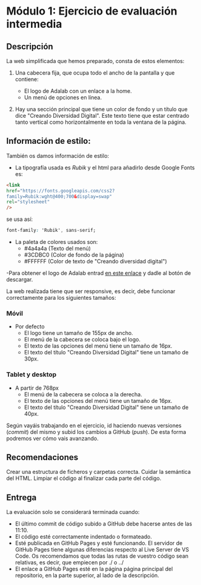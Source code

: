 # Módulo 1: Ejercicio de evaluación intermedia

## Descripción

La web simplificada que hemos preparado, consta de estos elementos:

1. Una cabecera fija, que ocupa todo el ancho de la pantalla y que contiene:

   - El logo de Adalab con un enlace a la home.
   - Un menú de opciones en línea.

2. Hay una sección principal que tiene un color de fondo y un título que dice "Creando Diversidad
   Digital". Este texto tiene que estar centrado tanto vertical como horizontalmente en toda la ventana
   de la página.

## Información de estilo:

También os damos información de estilo:

- La tipografía usada es _Rubik_ y el html para añadirlo desde Google Fonts es:

```HTML <link rel="preconnect" href="https://fonts.gstatic.com" />
<link
href="https://fonts.googleapis.com/css2?
family=Rubik:wght@400;700&display=swap"
rel="stylesheet"
/>
```

se usa así:

```CSS
font-family: 'Rubik', sans-serif;
```

- La paleta de colores usados son:
  - #4a4a4a (Texto del menú)
  - #3CDBC0 (Color de fondo de la página)
  - #FFFFFF (Color de texto de "Creando diversidad digital")

-Para obtener el logo de Adalab entrad [en este enlace](https://github.com/Adalab/resources/blob/master/images/adalab-logo-155x61.png) y dadle al botón de descargar.

La web realizada tiene que ser responsive, es decir, debe funcionar correctamente para los siguientes
tamaños:

### **Móvil**

- Por defecto
  - El logo tiene un tamaño de 155px de ancho.
  - El menú de la cabecera se coloca bajo el logo.
  - El texto de las opciones del menú tiene un tamaño de 16px.
  - El texto del título "Creando Diversidad Digital" tiene un tamaño de 30px.

### **Tablet y desktop**

- A partir de 768px
  - El menú de la cabecera se coloca a la derecha.
  - El texto de las opciones del menú tiene un tamaño de 16px.
  - El texto del título "Creando Diversidad Digital" tiene un tamaño de 40px.

Según vayáis trabajando en el ejercicio, id haciendo nuevas versiones (_commit_) del mismo y subid los
cambios a GitHub (_push_). De esta forma podremos ver cómo vais avanzando.

## Recomendaciones

Crear una estructura de ficheros y carpetas correcta.
Cuidar la semántica del HTML.
Limpiar el código al finalizar cada parte del código.

## Entrega

La evaluación solo se considerará terminada cuando:

- El último commit de código subido a GitHub debe hacerse antes de las 11:10.
- El código esté correctamente indentado o formateado.
- Esté publicada en GitHub Pages y esté funcionando. El servidor de GitHub Pages tiene algunas
  diferencias respecto al Live Server de VS Code. Os recomendamos que todas las rutas de vuestro
  código sean relativas, es decir, que empiecen por ./ o ../
- El enlace a GitHub Pages esté en la página página principal del repositorio, en la parte superior, al
  lado de la descripción.
